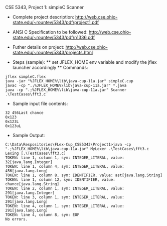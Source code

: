 

CSE 5343, Project 1: simpleC Scanner 

* Complete project description: http://web.cse.ohio-state.edu/~rountev/5343/pdf/project1.pdf
* ANSI C Specification to be followed: http://web.cse.ohio-state.edu/~rountev/5343/pdf/n1336.pdf
* Futher details on project: http://web.cse.ohio-state.edu/~rountev/5343/projects.html


* Steps (sample):
** set JFLEX_HOME env variable and modify the jflex launcher accordingly
** Commands:
```
jflex simpleC.flex
java -jar "%JFLEX_HOME%\lib\java-cup-11a.jar" simpleC.cup
javac -cp ".;%JFLEX_HOME%\lib\java-cup-11a.jar" *.java
java -cp ".;%JFLEX_HOME%\lib\java-cup-11a.jar" Scanner .\TestCases\fft3.c
```

* Sample input file contents:
```
32 456Last chance
0x123
0x123L
0x123uL
```

* Sample Output:
```
C:\Data\Respositories\FLex-Cup_CSE5343\Project1>java -cp ".;%JFLEX_HOME%\lib\java-cup-11a.jar" MyLexer .\TestCases\fft3.c
Lexing [.\TestCases\fft3.c]
TOKEN: line 1, column 1, sym: INTEGER_LITERAL, value: 32[java.lang.Integer]
TOKEN: line 1, column 4, sym: INTEGER_LITERAL, value: 456[java.lang.Long]
TOKEN: line 1, column 8, sym: IDENTIFIER, value: ast[java.lang.String]
TOKEN: line 1, column 12, sym: IDENTIFIER, value: chance[java.lang.String]
TOKEN: line 2, column 1, sym: INTEGER_LITERAL, value: 291[java.lang.Integer]
TOKEN: line 3, column 1, sym: INTEGER_LITERAL, value: 291[java.lang.Long]
TOKEN: line 4, column 1, sym: INTEGER_LITERAL, value: 291[java.lang.Long]
TOKEN: line 4, column 8, sym: EOF
No errors.
```
